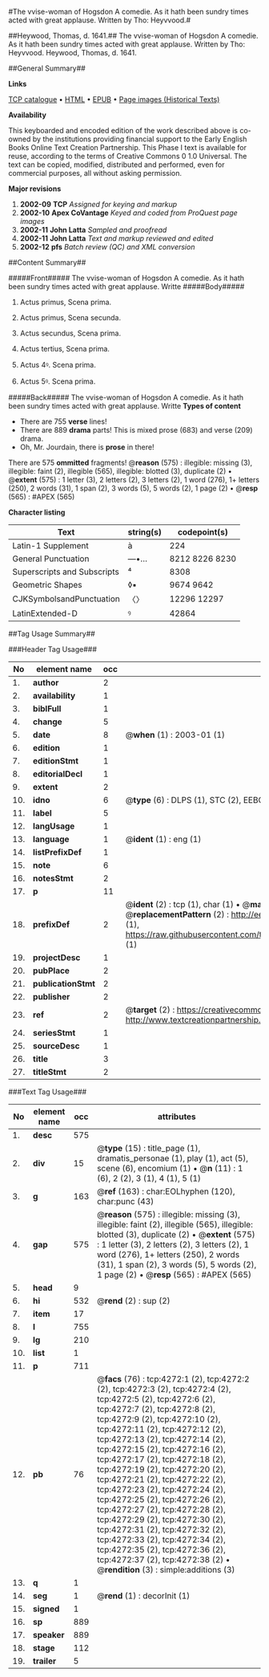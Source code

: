 #The vvise-woman of Hogsdon A comedie. As it hath been sundry times acted with great applause. Written by Tho: Heyvvood.#

##Heywood, Thomas, d. 1641.##
The vvise-woman of Hogsdon A comedie. As it hath been sundry times acted with great applause. Written by Tho: Heyvvood.
Heywood, Thomas, d. 1641.

##General Summary##

**Links**

[TCP catalogue](http://www.ota.ox.ac.uk/tcp/)  • 
[HTML](http://tei.it.ox.ac.uk/tcp/Texts-HTML/free/A03/A03255.html)  • 
[EPUB](http://tei.it.ox.ac.uk/tcp/Texts-EPUB/free/A03/A03255.epub) • 
[Page images (Historical Texts)](https://data.historicaltexts.jisc.ac.uk/view?pubId=eebo-99839817e&pageId=eebo-99839817e-4272-1)

**Availability**

This keyboarded and encoded edition of the
	       work described above is co-owned by the institutions
	       providing financial support to the Early English Books
	       Online Text Creation Partnership. This Phase I text is
	       available for reuse, according to the terms of Creative
	       Commons 0 1.0 Universal. The text can be copied,
	       modified, distributed and performed, even for
	       commercial purposes, all without asking permission.

**Major revisions**

1. __2002-09__ __TCP__ *Assigned for keying and markup*
1. __2002-10__ __Apex CoVantage__ *Keyed and coded from ProQuest page images*
1. __2002-11__ __John Latta__ *Sampled and proofread*
1. __2002-11__ __John Latta__ *Text and markup reviewed and edited*
1. __2002-12__ __pfs__ *Batch review (QC) and XML conversion*

##Content Summary##

#####Front#####
The vvise-woman of Hogsdon A comedie. As it hath been sundry times acted with great applause. Writte
#####Body#####

1. Actus primus, Scena prima.

1. Actus primus, Scena secunda.

1. Actus secundus, Scena prima.

1. Actus tertius, Scena prima.

1. Actus 4ꝰ. Scena prima.

1. Actus 5ꝰ. Scena prima.

#####Back#####
The vvise-woman of Hogsdon A comedie. As it hath been sundry times acted with great applause. Writte
**Types of content**

  * There are 755 **verse** lines!
  * There are 889 **drama** parts! This is mixed prose (683) and verse (209) drama.
  * Oh, Mr. Jourdain, there is **prose** in there!

There are 575 **ommitted** fragments! 
 @__reason__ (575) : illegible: missing (3), illegible: faint (2), illegible (565), illegible: blotted (3), duplicate (2)  •  @__extent__ (575) : 1 letter (3), 2 letters (2), 3 letters (2), 1 word (276), 1+ letters (250), 2 words (31), 1 span (2), 3 words (5), 5 words (2), 1 page (2)  •  @__resp__ (565) : #APEX (565)

**Character listing**


|Text|string(s)|codepoint(s)|
|---|---|---|
|Latin-1 Supplement|à|224|
|General Punctuation|—•…|8212 8226 8230|
|Superscripts             and Subscripts|⁴|8308|
|Geometric Shapes|◊▪|9674 9642|
|CJKSymbolsandPunctuation|〈〉|12296 12297|
|LatinExtended-D|ꝰ|42864|

##Tag Usage Summary##

###Header Tag Usage###

|No|element name|occ|attributes|
|---|---|---|---|
|1.|__author__|2||
|2.|__availability__|1||
|3.|__biblFull__|1||
|4.|__change__|5||
|5.|__date__|8| @__when__ (1) : 2003-01 (1)|
|6.|__edition__|1||
|7.|__editionStmt__|1||
|8.|__editorialDecl__|1||
|9.|__extent__|2||
|10.|__idno__|6| @__type__ (6) : DLPS (1), STC (2), EEBO-CITATION (1), PROQUEST (1), VID (1)|
|11.|__label__|5||
|12.|__langUsage__|1||
|13.|__language__|1| @__ident__ (1) : eng (1)|
|14.|__listPrefixDef__|1||
|15.|__note__|6||
|16.|__notesStmt__|2||
|17.|__p__|11||
|18.|__prefixDef__|2| @__ident__ (2) : tcp (1), char (1)  •  @__matchPattern__ (2) : ([0-9\-]+):([0-9IVX]+) (1), (.+) (1)  •  @__replacementPattern__ (2) : http://eebo.chadwyck.com/downloadtiff?vid=$1&page=$2 (1), https://raw.githubusercontent.com/textcreationpartnership/Texts/master/tcpchars.xml#$1 (1)|
|19.|__projectDesc__|1||
|20.|__pubPlace__|2||
|21.|__publicationStmt__|2||
|22.|__publisher__|2||
|23.|__ref__|2| @__target__ (2) : https://creativecommons.org/publicdomain/zero/1.0/ (1), http://www.textcreationpartnership.org/docs/. (1)|
|24.|__seriesStmt__|1||
|25.|__sourceDesc__|1||
|26.|__title__|3||
|27.|__titleStmt__|2||


###Text Tag Usage###

|No|element name|occ|attributes|
|---|---|---|---|
|1.|__desc__|575||
|2.|__div__|15| @__type__ (15) : title_page (1), dramatis_personae (1), play (1), act (5), scene (6), encomium (1)  •  @__n__ (11) : 1 (6), 2 (2), 3 (1), 4 (1), 5 (1)|
|3.|__g__|163| @__ref__ (163) : char:EOLhyphen (120), char:punc (43)|
|4.|__gap__|575| @__reason__ (575) : illegible: missing (3), illegible: faint (2), illegible (565), illegible: blotted (3), duplicate (2)  •  @__extent__ (575) : 1 letter (3), 2 letters (2), 3 letters (2), 1 word (276), 1+ letters (250), 2 words (31), 1 span (2), 3 words (5), 5 words (2), 1 page (2)  •  @__resp__ (565) : #APEX (565)|
|5.|__head__|9||
|6.|__hi__|532| @__rend__ (2) : sup (2)|
|7.|__item__|17||
|8.|__l__|755||
|9.|__lg__|210||
|10.|__list__|1||
|11.|__p__|711||
|12.|__pb__|76| @__facs__ (76) : tcp:4272:1 (2), tcp:4272:2 (2), tcp:4272:3 (2), tcp:4272:4 (2), tcp:4272:5 (2), tcp:4272:6 (2), tcp:4272:7 (2), tcp:4272:8 (2), tcp:4272:9 (2), tcp:4272:10 (2), tcp:4272:11 (2), tcp:4272:12 (2), tcp:4272:13 (2), tcp:4272:14 (2), tcp:4272:15 (2), tcp:4272:16 (2), tcp:4272:17 (2), tcp:4272:18 (2), tcp:4272:19 (2), tcp:4272:20 (2), tcp:4272:21 (2), tcp:4272:22 (2), tcp:4272:23 (2), tcp:4272:24 (2), tcp:4272:25 (2), tcp:4272:26 (2), tcp:4272:27 (2), tcp:4272:28 (2), tcp:4272:29 (2), tcp:4272:30 (2), tcp:4272:31 (2), tcp:4272:32 (2), tcp:4272:33 (2), tcp:4272:34 (2), tcp:4272:35 (2), tcp:4272:36 (2), tcp:4272:37 (2), tcp:4272:38 (2)  •  @__rendition__ (3) : simple:additions (3)|
|13.|__q__|1||
|14.|__seg__|1| @__rend__ (1) : decorInit (1)|
|15.|__signed__|1||
|16.|__sp__|889||
|17.|__speaker__|889||
|18.|__stage__|112||
|19.|__trailer__|5||
